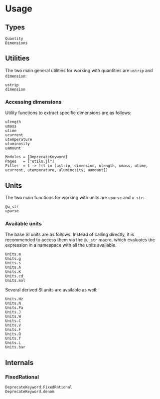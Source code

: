 # Usage

## Types

```@docs
Quantity
Dimensions
```

## Utilities

The two main general utilities for working
with quantities are `ustrip` and `dimension`:

```@docs
ustrip
dimension
```

### Accessing dimensions

Utility functions to extract specific dimensions are as follows:

```@docs
ulength
umass
utime
ucurrent
utemperature
uluminosity
uamount
```

```@autodocs
Modules = [DeprecateKeyword]
Pages   = ["utils.jl"]
Filter  = t -> !(t in [ustrip, dimension, ulength, umass, utime, ucurrent, utemperature, uluminosity, uamount])
```

## Units

The two main functions for working with units are `uparse` and `u_str`:

```@docs
@u_str
uparse
```

### Available units

The base SI units are as follows.
Instead of calling directly, it is recommended to access them via
the `@u_str` macro, which evaluates the expression
in a namespace with all the units available.

```@docs
Units.m
Units.g
Units.s
Units.A
Units.K
Units.cd
Units.mol
```

Several derived SI units are available as well:

```@docs
Units.Hz
Units.N
Units.Pa
Units.J
Units.W
Units.C
Units.V
Units.F
Units.Ω
Units.T
Units.L
Units.bar
```

## Internals

### FixedRational

```@docs
DeprecateKeyword.FixedRational
DeprecateKeyword.denom
```

